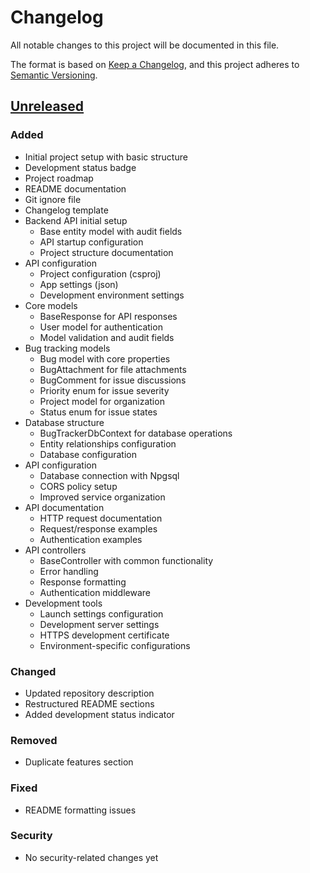 # Changelog

All notable changes to this project will be documented in this file.

The format is based on [Keep a Changelog](https://keepachangelog.com/en/1.0.0/),
and this project adheres to [Semantic Versioning](https://semver.org/spec/v2.0.0.html).

## [Unreleased]

### Added
- Initial project setup with basic structure
- Development status badge
- Project roadmap
- README documentation
- Git ignore file
- Changelog template
- Backend API initial setup
  - Base entity model with audit fields
  - API startup configuration
  - Project structure documentation
- API configuration
  - Project configuration (csproj)
  - App settings (json)
  - Development environment settings
- Core models
  - BaseResponse for API responses
  - User model for authentication
  - Model validation and audit fields
- Bug tracking models
  - Bug model with core properties
  - BugAttachment for file attachments
  - BugComment for issue discussions
  - Priority enum for issue severity
  - Project model for organization
  - Status enum for issue states
- Database structure
  - BugTrackerDbContext for database operations
  - Entity relationships configuration
  - Database configuration
- API configuration
  - Database connection with Npgsql
  - CORS policy setup
  - Improved service organization
- API documentation
  - HTTP request documentation
  - Request/response examples
  - Authentication examples
- API controllers
  - BaseController with common functionality
  - Error handling
  - Response formatting
  - Authentication middleware
- Development tools
  - Launch settings configuration
  - Development server settings
  - HTTPS development certificate
  - Environment-specific configurations

### Changed
- Updated repository description
- Restructured README sections
- Added development status indicator

### Removed
- Duplicate features section

### Fixed
- README formatting issues

### Security
- No security-related changes yet

[Unreleased]: https://github.com/LouisJoly/Bug_Tracker/compare/v0.1.0...HEAD
